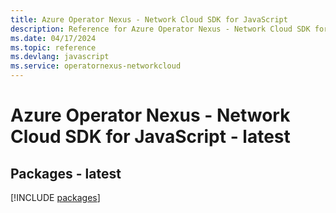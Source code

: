 ```yaml
---
title: Azure Operator Nexus - Network Cloud SDK for JavaScript
description: Reference for Azure Operator Nexus - Network Cloud SDK for JavaScript
ms.date: 04/17/2024
ms.topic: reference
ms.devlang: javascript
ms.service: operatornexus-networkcloud
---
```

# Azure Operator Nexus - Network Cloud SDK for JavaScript - latest
## Packages - latest
[!INCLUDE [packages](operator-nexus---network-cloud-index.md)]